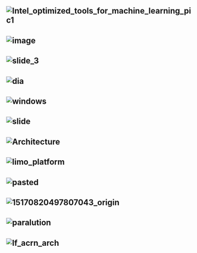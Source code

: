 ![Intel_optimized_tools_for_machine_learning_pic1](https://software.intel.com/sites/default/files/managed/8c/da/Intel_optimized_tools_for_machine_learning_pic1.png)
--------------
![image](http://present5.com/presentation/6deffbccbc837d9a022c5bed1b467f48/image-13.jpg)
-------------
![slide_3](http://images.slideplayer.com/23/6640477/slides/slide_3.jpg)
--------------
![dia](http://www.hector.ac.uk/cse/documentation/SerialOpt/dia.jpg)
--------------
![windows](https://liliputing-wpengine.netdna-ssl.com/wp-content/uploads/2018/03/windows-ml_01-680x393.jpg)
--------------
![slide](https://cf.ppt-online.org/files1/slide/n/njDJfLIc7Q8Zt5szGqEPA9BhRTNXbulW0YeKy1wCvi/slide-1.jpg)
--------------
![Architecture](https://www.roguewave.com/sites/rw/files/assets/images/IMSL-Java-Architecture.png)
--------------
![limo_platform](https://www.javiercancela.com/images/uploads/2008/05/limo_platform.png)
--------------
![pasted](https://devblogs.nvidia.com/wp-content/uploads/2017/10/pasted-image-0-11.png)
--------------
![15170820497807043_origin](https://static.seekingalpha.com/uploads/2018/1/27/43253696-15170820497807043_origin.png)
--------------
![paralution](https://developer.nvidia.com/sites/default/files/akamai/cuda/images/product_supporting_images/paralution-lib.jpg)
--------------
![lf_acrn_arch](http://linuxgizmos.com/files/lf_acrn_arch.jpg)
--------------
![]()
--------------
![]()
--------------
